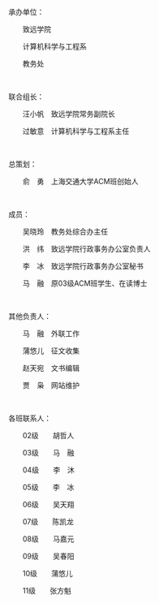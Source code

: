 承办单位：

　　致远学院

　　计算机科学与工程系

　　教务处

<br>

联合组长：

　　汪小帆　致远学院常务副院长

　　过敏意　计算机科学与工程系主任

<br>

总策划：

　　俞　勇　上海交通大学ACM班创始人

<br>

成员：

　　吴晓玲　教务处综合办主任

　　洪　纬　致远学院行政事务办公室负责人

　　李　冰　致远学院行政事务办公室秘书

　　马　融　原03级ACM班学生、在读博士

<br>

其他负责人：

　　马　融　外联工作

　　蒲悠儿　征文收集

　　赵天宛　文书编辑

　　贾　枭　网站维护

<br>

各班联系人：

　　02级　　胡哲人

　　03级　　马　融

　　04级　　李　沐

　　05级　　李　冰

　　06级　　吴天翔

　　07级　　陈凯龙

　　08级　　马嘉元

　　09级　　吴春阳

　　10级　　蒲悠儿

　　11级　　张方魁
